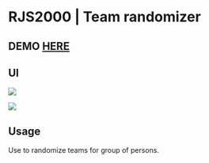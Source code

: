 # RJS2000 | Team randomizer

## DEMO <a href="https://hmlsolutions.com/cloud11/RJS2000/">HERE</a>

## UI

<img src="https://ibb.co/qxbSFNN"></img>

<img src="https://ibb.co/cTJxDT5"></img>

## Usage
Use to randomize teams for group of persons. 
